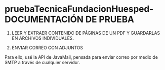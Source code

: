 # pruebaTecnicaFundacionHuesped- DOCUMENTACIÓN DE PRUEBA

1. LEER Y EXTRAER CONTENIDO DE PÁGINAS DE UN PDF Y GUARDARLAS EN ARCHIVOS INDIVIDUALES. 




2. ENVIAR CORREO CON ADJUNTOS

Para ello, usé la API de JavaMail, pensada para enviar correo por medio de SMTP a través de cualquier servidor.
